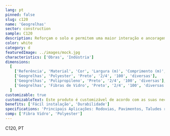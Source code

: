 ```yaml
---
lang: pt
pinned: false
slug: c120
name: 'Geogrelhas'
sector: construction
sample: C120
description: Reforçam o solo e permitem uma maior interação e ancoragem no meio inserido, através de materiais polímeros dispostos em grelhas orientadas
color: white
category: d
featuredImage: ../images/mock.jpg
characteristics: ['Obras', 'Indústria']
dimensions:
  [
    ['Referência', 'Material', 'Cor', 'Largura (m)', 'Comprimento (m)', 'Resistências'],
    ['Geogrelhas', 'Polyester', 'Preto', '2/4', '100', 'diversas'],
    ['Geogrelhas', 'Polipropileno', 'Preto', '2/4', '100', 'diversas'],
    ['Geogrelhas', 'Fibras de Vidro', 'Preto', '2/4', '100', 'diversas'],
  ]
customizable: true
customizableText: Este produto é customizável de acordo com as suas necessidades. Contacte-nos para mais informações.
benefits: ['Fácil instalação', 'Durabilidade']
specifications: 'Principais Aplicações: Rodovias, Pavimentos, Taludes reforçados, Muros de contenção, Aterros sobre solos moles, Bases e sub-bases, Aterros sobre estacas'
comp: ['Fibra Vidro', 'Polyester']
---
```


C120, PT
